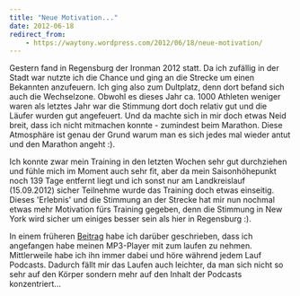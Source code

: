 ```yaml
---
title: "Neue Motivation..."
date: 2012-06-18
redirect_from:
    - https://waytony.wordpress.com/2012/06/18/neue-motivation/
---
```


Gestern fand in Regensburg der Ironman 2012 statt. Da ich zufällig in der Stadt war nutzte ich die Chance und ging an die Strecke um einen Bekannten anzufeuern. Ich ging also zum Dultplatz, denn dort befand sich auch die Wechselzone. Obwohl es dieses Jahr ca. 1000 Athleten weniger waren als letztes Jahr war die Stimmung dort doch relativ gut und die Läufer wurden gut angefeuert. Und da machte sich in mir doch etwas Neid breit, dass ich nicht mitmachen konnte - zumindest beim Marathon. Diese Atmosphäre ist genau der Grund warum man es sich jedes mal wieder antut und den Marathon angeht :).

Ich konnte zwar mein Training in den letzten Wochen sehr gut durchziehen und fühle mich im Moment auch sehr fit, aber da mein Saisonhöhepunkt noch 139 Tage entfernt liegt und ich sonst nur am Landkreislauf (15.09.2012) sicher Teilnehme wurde das Training doch etwas einseitig. Dieses 'Erlebnis' und die Stimmung an der Strecke hat mir nun nochmal etwas mehr Motivation fürs Training gegeben, denn die Stimmung in New York wird sicher um einiges besser sein als hier in Regensburg :).

In einem früheren [Beitrag](http://waytony.wordpress.com/2011/06/13/musik-auf-die-ohren/ "Musik auf die Ohren?") habe ich darüber geschrieben, dass ich angefangen habe meinen MP3-Player mit zum laufen zu nehmen. Mittlerweile habe ich ihn immer dabei und höre während jedem Lauf Podcasts. Dadurch fällt mir das Laufen auch leichter, da man sich nicht so sehr auf den Körper sondern mehr auf den Inhalt der Podcasts konzentriert...
<br><br>
